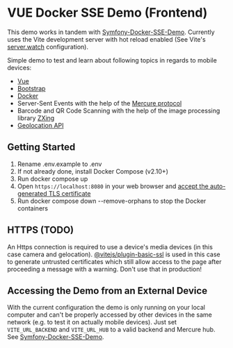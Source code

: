 # VUE Docker SSE Demo (Frontend)
This demo works in tandem with [Symfony-Docker-SSE-Demo](https://github.com/J-C-V/symfony-docker-sse-demo). Currently uses the Vite development server with hot reload enabled (See Vite's [server.watch](https://vitejs.dev/config/server-options.html#server-watch) configuration).

Simple demo to test and learn about following topics in regards to mobile devices:
* [Vue](https://vuejs.org/)
* [Bootstrap](https://getbootstrap.com/)
* [Docker](https://www.docker.com/)
* Server-Sent Events with the help of the [Mercure protocol](https://mercure.rocks/)
* Barcode and QR Code Scanning with the help of the image processing library [ZXing](https://github.com/zxing-js/library)
* [Geolocation API](https://developer.mozilla.org/en-US/docs/Web/API/Geolocation_API)

## Getting Started
1. Rename .env.example to .env
2. If not already done, install Docker Compose (v2.10+)
3. Run docker compose up
4. Open `https://localhost:8080` in your web browser and [accept the auto-generated TLS certificate](https://stackoverflow.com/a/15076602/1352334)
5. Run docker compose down --remove-orphans to stop the Docker containers

## HTTPS (TODO)
An Https connection is required to use a device's media devices (in this case camera and gelocation). [@vitejs/plugin-basic-ssl](@vitejs/plugin-basic-ssl) is used in this case to generate untrusted certificates which still allow access to the page after proceeding a message with a warning. Don't use that in production!


## Accessing the Demo from an External Device
With the current configuration the demo is only running on your local computer and can't be properly accessed by other devices in the same network (e.g. to test it on actually mobile devices). Just set `VITE_URL_BACKEND` and `VITE_URL_HUB` to a valid backend and Mercure hub. See [Symfony-Docker-SSE-Demo](https://github.com/J-C-V/symfony-docker-sse-demo).
